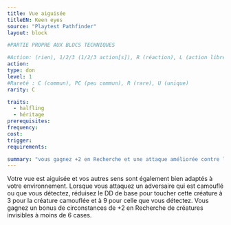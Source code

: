 ```yaml
---
title: Vue aiguisée
titleEN: Keen eyes
source: "Playtest Pathfinder"
layout: block

#PARTIE PROPRE AUX BLOCS TECHNIQUES

#Action: (rien), 1/2/3 (1/2/3 action[s]), R (réaction), L (action libre)
action: 
type: don
level: 1
#Rareté : C (commun), PC (peu commun), R (rare), U (unique)
rarity: C

traits:
  - halfling
  - héritage
prerequisites: 
frequency:
cost:
trigger:
requirements:

summary: "vous gagnez +2 en Recherche et une attaque améliorée contre les créatures camouflées ou détectées"
---
```


Votre vue est aiguisée et vos autres sens sont également bien adaptés à votre environnement. Lorsque vous attaquez un adversaire qui est camouflé ou que vous détectez, réduisez le DD de base pour toucher cette créature à 3 pour la créature camouflée et à 9 pour celle que vous détectez. Vous gagnez un bonus de circonstances de +2 en Recherche de créatures invisibles à moins de 6 cases.